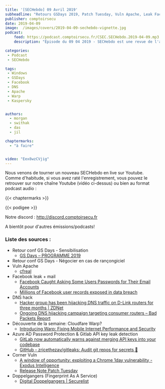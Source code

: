```yaml
---
title: '[SECHebdo] 09 Avril 2019'
subheadline: "Retours GSDays 2019, Patch Tuesday, Vuln Apache, Leak Facebook tiers, DNS Hack, Dopplegangers, Warp, etc."
publisher: comptoirsecu
date: 2019-04-09
image:  /images/covers/2019-04-09-sechebdo-vignette.jpg
podcast:
    feed: https://podcast.comptoirsecu.fr/CSEC.SECHebdo.2019-04-09.mp3
    description: "Épisode du 09 04 2019 - SECHebdo est une revue de l'actualité cybersécurité réalisée en live sur Youtube, généralement le mardi soir."

categories:
 - Podcast
 - SECHebdo

tags:
 - Windows
 - GSDays
 - Facebook
 - DNS
 - Apache
 - Warp
 - Kaspersky


authors:
  - morgan
  - swithak
  - das
  - jil

chaptermarks:
  - "à faire"


video: "Eex8wzCVjig"
---
```


Nous venons de tourner un nouveau SECHebdo en live sur Youtube. Comme d'habitude, si vous avez raté l'enregistrement, vous pouvez le retrouver sur notre chaîne Youtube (vidéo ci-dessus) ou bien au format podcast audio :

{{< chaptermarks >}}

{{< podigee >}}

Notre discord : <http://discord.comptoirsecu.fr>

A bientôt pour d'autres émissions/podcasts!

### Liste des sources :

*  Retour conf GS Days - Sensibilisation
	* [GS Days – PROGRAMME 2019](https://www.gsdays.fr/PROGRAMME-2019.html)
*  Retour conf GS Days - Négocier en cas de rançongiciel
*  Vuln Apache
	* [cfreal](https://cfreal.github.io/carpe-diem-cve-2019-0211-apache-local-root.html)
*  Facebook leak + mail
	* [Facebook Caught Asking Some Users Passwords for Their Email Accounts](https://thehackernews.com/2019/04/facebook-email-password.html)
	* [Millions of Facebook user records exposed in data breach](https://www.telegraph.co.uk/technology/2019/04/03/millions-facebook-user-records-exposed-data-breach/)
*  DNS hack
	* [Hacker group has been hijacking DNS traffic on D-Link routers for three months | ZDNet](https://www.zdnet.com/article/hacker-group-has-been-hijacking-dns-traffic-on-d-link-routers-for-three-months/)
	* [Ongoing DNS hijacking campaign targeting consumer routers – Bad Packets Report](https://badpackets.net/ongoing-dns-hijacking-campaign-targeting-consumer-routers/)
*  Découverte de la semaine: Cloudfare Warp?
	* [Introducing Warp: Fixing Mobile Internet Performance and Security](https://blog.cloudflare.com/1111-warp-better-vpn/)
*  Azure AD Password Protection & Gitlab API key leak detection
	* [GitLab now automatically warns against merging API keys into your codebase](https://thenextweb.com/dd/2019/03/22/gitlab-now-automatically-warns-against-merging-api-keys-into-your-codebase/)
	* [GitHub - zricethezav/gitleaks: Audit git repos for secrets 🔑](https://github.com/zricethezav/gitleaks)
*  Corner Vuln
	* [A window of opportunity: exploiting a Chrome 1day vulnerability - Exodus Intelligence](https://blog.exodusintel.com/2019/04/03/a-window-of-opportunity/)
	* [Release Note Patch Tuesday](https://portal.msrc.microsoft.com/en-us/security-guidance/releasenotedetail/18306ed5-1019-e911-a98b-000d3a33a34d)
*  Doppelgangers (Fingerprint As A Service)
	* [Digital Doppelgangers | Securelist](https://securelist.com/digital-doppelgangers/90378/)
